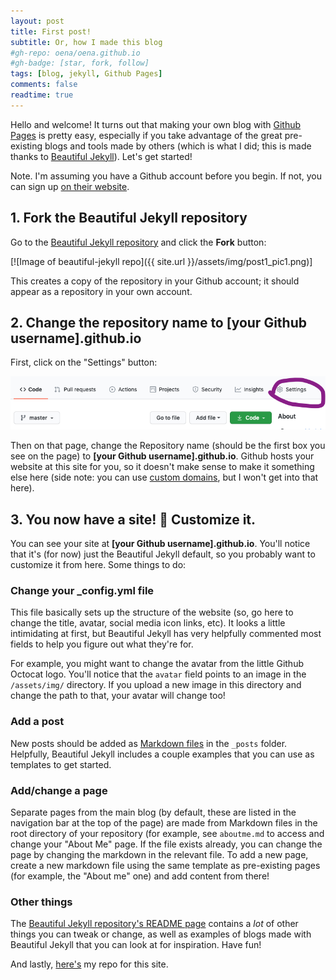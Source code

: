 ```yaml
---
layout: post
title: First post!
subtitle: Or, how I made this blog
#gh-repo: oena/oena.github.io
#gh-badge: [star, fork, follow]
tags: [blog, jekyll, Github Pages]
comments: false
readtime: true
---
```


Hello and welcome! It turns out that making your own blog with [Github Pages](https://pages.github.com/) is pretty easy, especially if you take advantage of the great pre-existing blogs and tools made by others (which is what I did; this is made thanks to [Beautiful Jekyll](https://github.com/daattali/beautiful-jekyll)). Let's get started!

Note. I'm assuming you have a Github account before you begin. If not, you can sign up [on their website](https://github.com/). 

## 1. Fork the Beautiful Jekyll repository 

Go to the [Beautiful Jekyll repository](https://github.com/daattali/beautiful-jekyll) and click the **Fork** button: 

[![Image of beautiful-jekyll repo]({{ site.url }}/assets/img/post1_pic1.png)]

This creates a copy of the repository in your Github account; it should appear as a repository in your own account. 

## 2. Change the repository name to [your Github username].github.io

First, click on the "Settings" button: 

![Image of settings button](https://github.com/oena/oena.github.io/blob/master/assets/img/post1_pic2.png)

Then on that page, change the Repository name (should be the first box you see on the page) to **[your Github username].github.io**. Github hosts your website at this site for you, so it doesn't make sense to make it something else here (side note: you can use [custom domains](https://docs.github.com/en/github/working-with-github-pages/configuring-a-custom-domain-for-your-github-pages-site), but I won't get into that here). 

## 3. You now have a site! :tada: Customize it. 

You can see your site at **[your Github username].github.io**. You'll notice that it's (for now) just the Beautiful Jekyll default, so you probably want to customize it from here. Some things to do: 

### Change your _config.yml file

This file basically sets up the structure of the website (so, go here to change the title, avatar, social media icon links, etc). It looks a little intimidating at first, but Beautiful Jekyll has very helpfully commented most fields to help you figure out what they're for. 

For example, you might want to change the avatar from the little Github Octocat logo. You'll notice that the `avatar` field points to an image in the `/assets/img/` directory. If you upload a new image in this directory and change the path to that, your avatar will change too! 

### Add a post

New posts should be added as [Markdown files](https://guides.github.com/features/mastering-markdown/) in the `_posts` folder. Helpfully, Beautiful Jekyll includes a couple examples that you can use as templates to get started. 

### Add/change a page 

Separate pages from the main blog (by default, these are listed in the navigation bar at the top of the page) are made from Markdown files in the root directory of your repository (for example, see `aboutme.md` to access and change your "About Me" page. If the file exists already, you can change the page by changing the markdown in the relevant file. To add a new page, create a new markdown file using the same template as pre-existing pages (for example, the "About me" one) and add content from there! 

### Other things

The [Beautiful Jekyll repository's README page](https://github.com/daattali/beautiful-jekyll/blob/master/README.md) contains a *lot* of other things you can tweak or change, as well as examples of blogs made with Beautiful Jekyll that you can look at for inspiration. Have fun!

And lastly, [here's](https://github.com/oena/oena.github.io) my repo for this site. 

